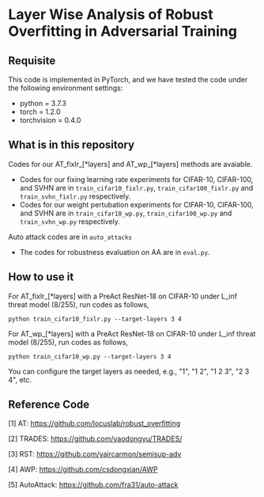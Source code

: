 # Layer Wise Analysis of Robust Overfitting in Adversarial Training


## Requisite

This code is implemented in PyTorch, and we have tested the code under the following environment settings:

- python = 3.7.3
- torch = 1.2.0
- torchvision = 0.4.0

## What is in this repository
Codes for our AT_fixlr_[*layers] and AT_wp_[*layers] methods are avaiable.
- Codes for our fixing learning rate experiments for CIFAR-10, CIFAR-100, and SVHN are in `train_cifar10_fixlr.py`, `train_cifar100_fixlr.py` and `train_svhn_fixlr.py` respectively.
- Codes for our weight pertubation experiments for CIFAR-10, CIFAR-100, and SVHN are in `train_cifar10_wp.py`, `train_cifar100_wp.py` and `train_svhn_wp.py` respectively.

Auto attack codes are in `auto_attacks`
- The codes for robustness evaluation on AA are in `eval.py`.

## How to use it

For AT_fixlr_[*layers] with a PreAct ResNet-18 on CIFAR-10 under L_inf threat model (8/255), run codes as follows, 
```
python train_cifar10_fixlr.py --target-layers 3 4
```

For AT_wp_[*layers] with a PreAct ResNet-18 on CIFAR-10 under L_inf threat model (8/255), run codes as follows, 
```
python train_cifar10_wp.py --target-layers 3 4
``` 
You can configure the target layers as needed, e.g., "1", "1 2", "1 2 3", "2 3 4", etc.


## Reference Code
[1] AT: https://github.com/locuslab/robust_overfitting

[2] TRADES: https://github.com/yaodongyu/TRADES/

[3] RST: https://github.com/yaircarmon/semisup-adv

[4] AWP: https://github.com/csdongxian/AWP

[5] AutoAttack: https://github.com/fra31/auto-attack